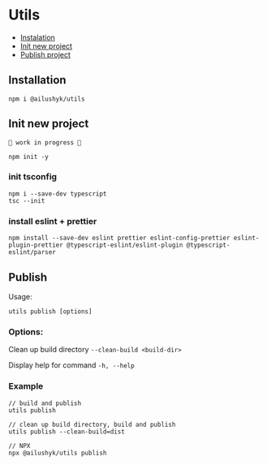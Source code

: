 # Utils

- [Instalation](#installation)
- [Init new project](#init-new-project)
- [Publish project](#publish)

## Installation

```shell
npm i @ailushyk/utils
```

## Init new project
`🚧 work in progress 🚧`

```shell
npm init -y
```

### init tsconfig

[comment]: <> (or copy tsconfig.json)

```shell
npm i --save-dev typescript
tsc --init
```

### install eslint + prettier

```shell
npm install --save-dev eslint prettier eslint-config-prettier eslint-plugin-prettier @typescript-eslint/eslint-plugin @typescript-eslint/parser
```

## Publish

Usage: 

`utils publish [options]`

### Options:

Clean up build directory `--clean-build <build-dir>`

Display help for command `-h, --help`

### Example

```shell
// build and publish
utils publish

// clean up build directory, build and publish
utils publish --clean-build=dist

// NPX
npx @ailushyk/utils publish
```
